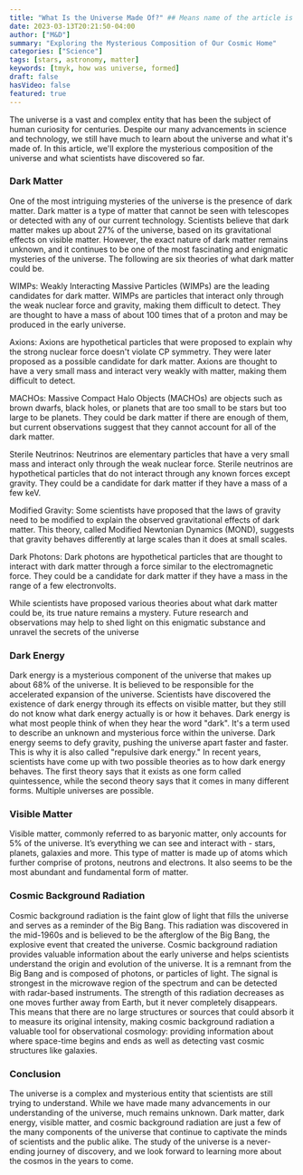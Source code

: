 ```yaml
---
title: "What Is the Universe Made Of?" ## Means name of the article is filename
date: 2023-03-13T20:21:50-04:00
author: ["M&D"]
summary: "Exploring the Mysterious Composition of Our Cosmic Home"
categories: ["Science"]
tags: [stars, astronomy, matter]
keywords: [tmyk, how was universe, formed]
draft: false
hasVideo: false
featured: true
---
```


The universe is a vast and complex entity that has been the subject of human curiosity for centuries. Despite our many advancements in science and technology, we still have much to learn about the universe and what it's made of. In this article, we'll explore the mysterious composition of the universe and what scientists have discovered so far.

### Dark Matter

One of the most intriguing mysteries of the universe is the presence of dark matter. Dark matter is a type of matter that cannot be seen with telescopes or detected with any of our current technology. Scientists believe that dark matter makes up about 27% of the universe, based on its gravitational effects on visible matter. However, the exact nature of dark matter remains unknown, and it continues to be one of the most fascinating and enigmatic mysteries of the universe. The following are six theories of what dark matter could be.

WIMPs: Weakly Interacting Massive Particles (WIMPs) are the leading candidates for dark matter. WIMPs are particles that interact only through the weak nuclear force and gravity, making them difficult to detect. They are thought to have a mass of about 100 times that of a proton and may be produced in the early universe.

Axions: Axions are hypothetical particles that were proposed to explain why the strong nuclear force doesn't violate CP symmetry. They were later proposed as a possible candidate for dark matter. Axions are thought to have a very small mass and interact very weakly with matter, making them difficult to detect.

MACHOs: Massive Compact Halo Objects (MACHOs) are objects such as brown dwarfs, black holes, or planets that are too small to be stars but too large to be planets. They could be dark matter if there are enough of them, but current observations suggest that they cannot account for all of the dark matter.

Sterile Neutrinos: Neutrinos are elementary particles that have a very small mass and interact only through the weak nuclear force. Sterile neutrinos are hypothetical particles that do not interact through any known forces except gravity. They could be a candidate for dark matter if they have a mass of a few keV.

Modified Gravity: Some scientists have proposed that the laws of gravity need to be modified to explain the observed gravitational effects of dark matter. This theory, called Modified Newtonian Dynamics (MOND), suggests that gravity behaves differently at large scales than it does at small scales.

Dark Photons: Dark photons are hypothetical particles that are thought to interact with dark matter through a force similar to the electromagnetic force. They could be a candidate for dark matter if they have a mass in the range of a few electronvolts.

While scientists have proposed various theories about what dark matter could be, its true nature remains a mystery. Future research and observations may help to shed light on this enigmatic substance and unravel the secrets of the universe

### Dark Energy

Dark energy is a mysterious component of the universe that makes up about 68% of the universe. It is believed to be responsible for the accelerated expansion of the universe. Scientists have discovered the existence of dark energy through its effects on visible matter, but they still do not know what dark energy actually is or how it behaves. Dark energy is what most people think of when they hear the word "dark". It's a term used to describe an unknown and mysterious force within the universe. Dark energy seems to defy gravity, pushing the universe apart faster and faster. This is why it is also called "repulsive dark energy." In recent years, scientists have come up with two possible theories as to how dark energy behaves. The first theory says that it exists as one form called quintessence, while the second theory says that it comes in many different forms. Multiple universes are possible.

### Visible Matter

Visible matter, commonly referred to as baryonic matter, only accounts for 5% of the universe. It’s everything we can see and interact with - stars, planets, galaxies and more. This type of matter is made up of atoms which further comprise of protons, neutrons and electrons. It also seems to be the most abundant and fundamental form of matter.

### Cosmic Background Radiation

Cosmic background radiation is the faint glow of light that fills the universe and serves as a reminder of the Big Bang. This radiation was discovered in the mid-1960s and is believed to be the afterglow of the Big Bang, the explosive event that created the universe. Cosmic background radiation provides valuable information about the early universe and helps scientists understand the origin and evolution of the universe. It is a remnant from the Big Bang and is composed of photons, or particles of light. The signal is strongest in the microwave region of the spectrum and can be detected with radar-based instruments. The strength of this radiation decreases as one moves further away from Earth, but it never completely disappears. This means that there are no large structures or sources that could absorb it to measure its original intensity, making cosmic background radiation a valuable tool for observational cosmology: providing information about where space-time begins and ends as well as detecting vast cosmic structures like galaxies.

### Conclusion

The universe is a complex and mysterious entity that scientists are still trying to understand. While we have made many advancements in our understanding of the universe, much remains unknown. Dark matter, dark energy, visible matter, and cosmic background radiation are just a few of the many components of the universe that continue to captivate the minds of scientists and the public alike. The study of the universe is a never-ending journey of discovery, and we look forward to learning more about the cosmos in the years to come.
